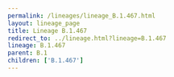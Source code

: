 ```yaml
---
permalink: /lineages/lineage_B.1.467.html
layout: lineage_page
title: Lineage B.1.467
redirect_to: ../lineage.html?lineage=B.1.467
lineage: B.1.467
parent: B.1
children: ['B.1.467']
---
```

